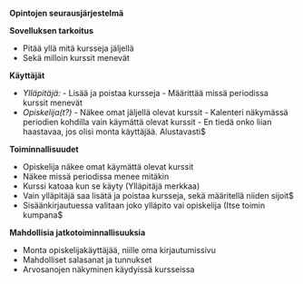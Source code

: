 **Opintojen seurausjärjestelmä**

**Sovelluksen tarkoitus**

- Pitää yllä mitä kursseja jäljellä
- Sekä milloin kurssit menevät

**Käyttäjät**

- *Ylläpitäjä:*
        - Lisää ja poistaa kursseja
        - Määrittää missä periodissa kurssit menevät
- *Opiskelija(t?)*
        - Näkee omat jäljellä olevat kurssit
        - Kalenteri näkymässä periodien kohdilla vain käymättä olevat kurssit
        - En tiedä onko liian haastavaa, jos olisi monta käyttäjää. Alustavasti$

**Toiminnallisuudet**

- Opiskelija näkee omat käymättä olevat kurssit
- Näkee missä periodissa menee mitäkin
- Kurssi katoaa kun se käyty (Ylläpitäjä merkkaa)
- Vain ylläpitäjä saa lisätä ja poistaa kursseja, sekä määritellä niiden sijoit$
- Sisäänkirjautuessa valitaan joko ylläpito vai opiskelija (Itse toimin kumpana$

**Mahdollisia jatkotoiminnallisuuksia**

- Monta opiskelijakäyttäjää, niille oma kirjautumissivu
- Mahdolliset salasanat ja tunnukset
- Arvosanojen näkyminen käydyissä kursseissa
